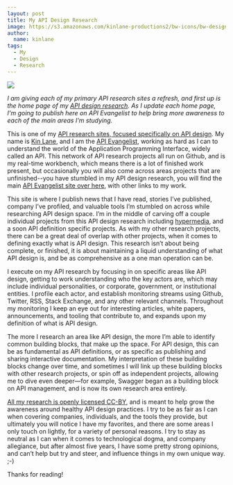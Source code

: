 ```yaml
---
layout: post
title: My API Design Research
image: https://s3.amazonaws.com/kinlane-productions2/bw-icons/bw-design.png
author:
  name: kinlane
tags:
  - My
  - Design
  - Research
---
```

[![](https://s3.amazonaws.com/kinlane-productions2/bw-icons/bw-design.png)](http://design.apievangelist.com)

_I am giving each of my primary API research sites a refresh, and first up is the home page of my [API design research](http://design.apievangelist.com). As I update each home page, I'm going to publish here on API Evangelist to help bring more awareness to each of the main areas I'm studying._

This is one of my [API research sites, focused specifically on API design](http://design.apievangelist.com). My name is [Kin Lane](http://kinlane.com), and I am the [API Evangelist](http://apievangelist.com/), working as hard as I can to understand the world of the Application Programming Interface, widely called an API. This network of API research projects all run on Github, and is my real-time workbench, which means there is a lot of finished work present, but occasionally you will also come across areas projects that are unfinished--you have stumbled in my API design research, you will find the main [API Evangelist site over here](http://apievangelist.com/), with other links to my work.

This site is where I publish news that I have read, stories I’ve published, company I’ve profiled, and valuable tools I’m stumbled on across while researching API design space. I’m in the middle of carving off a couple individual projects from this API design research including [hypermedia](http://hypermedia.apievangelist.com/), and a soon API definition specific projects. As with my other research projects, there can be a great deal of overlap with other projects, when it comes to defining exactly what is API design. This research isn’t about being complete, or finished, it is about maintaining a liquid understanding of what API design is, and be as comprehensive as a one man operation can be.

I execute on my API research by focusing in on specific areas like API design, getting to work understanding who the key actors are, which may include individual personalities, or corporate, government, or institutional entities. I profile each actor, and establish monitoring streams using Github, Twitter, RSS, Stack Exchange, and any other relevant channels. Throughout my monitoring I keep an eye out for interesting articles, white papers, announcements, and tooling that contribute to, and expands upon my definition of what is API design.

The more I research an area like API design, the more I’m able to identify common building blocks, that make up the space. For API design, this can be as fundamental as API definitions, or as specific as publishing and sharing interactive documentation. My interpretation of these building blocks change over time, and sometimes I will link up these building blocks with other research projects, or spin off as independent projects, allowing me to dive even deeper—for example, Swagger began as a building block on API management, and is now its own research area entirely.

[All my research is openly licensed CC-BY](https://creativecommons.org/licenses/by/3.0/us/), and is meant to help grow the awareness around healthy API design practices. I try to be as fair as I can when covering companies, individuals, and the tools they provide, but ultimately you will notice I have my favorites, and there are some areas I only touch on lightly, for a variety of personal reasons. I try to stay as neutral as I can when it comes to technological dogma, and company allegiance, but after almost five years, I have some pretty strong opinions, and can’t help but try and steer, and influence things in my own unique way. ;-)

Thanks for reading!